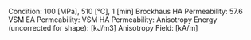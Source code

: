 Condition: 100 [MPa], 510 [°C], 1 [min]
Brockhaus HA Permeability: 57.6
VSM EA Permeability:
VSM HA Permeability:
Anisotropy Energy (uncorrected for shape): [kJ/m3]
Anisotropy Field: [kA/m]
